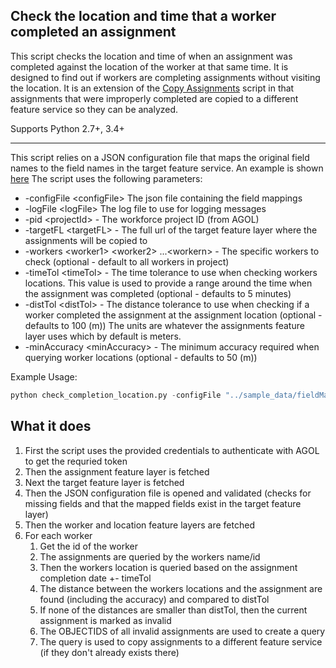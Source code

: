 ## Check the location and time that a worker completed an assignment

This script checks the location and time of when an assignment was completed against the location of the worker at that same time. It is designed to find out if workers are completing assignments without visiting the location.
It is an extension of the [Copy Assignments](copy_assignments_fs_readme.md) script in that assignments that were improperly completed are copied to a different feature service so they can be analyzed.

Supports Python 2.7+, 3.4+

----

This script relies on a JSON configuration file that maps the original field names to the field names in the target feature service. An example is shown [here](../sample_data/fieldMappings.json) The script uses the following parameters:

- -configFile \<configFile\> The json file containing the field mappings
- -logFile \<logFile\> The log file to use for logging messages
- -pid \<projectId\> - The workforce project ID (from AGOL)
- -targetFL \<targetFL\> - The full url of the target feature layer where the assignments will be copied to
- -workers \<worker1\> \<worker2\> ...\<workern\> - The specific workers to check (optional - default to all workers in project)
- -timeTol \<timeTol\> - The time tolerance to use when checking workers locations. This value is used to provide a range around the time when the assignment was completed (optional - defaults to 5 minutes)
- -distTol \<distTol\> - The distance tolerance to use when checking if a worker completed the assignment at the assignment location (optional - defaults to 100 (m)) The units are whatever the assignments feature layer uses which by default is meters.
- -minAccuracy \<minAccuracy\> - The minimum accuracy required when querying worker locations (optional - defaults to 50 (m))

Example Usage:
```python
python check_completion_location.py -configFile "../sample_data/fieldMappings.json" -u username -p password -url "https://nitro.maps.arcgis.com" -targetFL "http://services.arcgis.com/N4jtru9dctSQR53c/arcgis/rest/services/AssignmentsArchives/FeatureServer/0" -where "1=1" -pid "e2293b52beef439ca475427287969466" -log "log.txt" -worker worker_1 -timeTol 5 -distTol 100 -minAccuracy 25
```

## What it does

 1. First the script uses the provided credentials to authenticate with AGOL to get the requried token
 2. Then the assignment feature layer is fetched
 3. Next the target feature layer is fetched
 4. Then the JSON configuration file is opened and validated (checks for missing fields and that the mapped fields exist in the target feature layer)
 5. Then the worker and location feature layers are fetched
 6. For each worker
     1. Get the id of the worker
     2. The assignments are queried by the workers name/id
     3. Then the workers location is queried based on the assignment completion date +- timeTol
     4. The distance between the workers locations and the assignment are found (including the accuracy) and compared to distTol
     5. If none of the distances are smaller than distTol, then the current assignment is marked as invalid
     6. The OBJECTIDS of all invalid assignments are used to create a query
     7. The query is used to copy assignments to a different feature service (if they don't already exists there)
